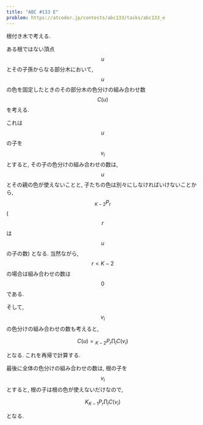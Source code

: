 ```yaml
---
title: "ABC #133 E"
problem: https://atcoder.jp/contests/abc133/tasks/abc133_e
---
```

根付き木で考える.

ある根ではない頂点 $$ u $$ とその子孫からなる部分木において, $$ u $$ の色を固定したときのその部分木の色分けの組み合わせ数 $$ C(u) $$ を考える.

これは $$ u $$ の子を $$ v_i $$ とすると, その子の色分けの組み合わせの数は, $$ u $$ とその親の色が使えないことと, 子たちの色は別々にしなければいけないことから, $$ {}_{K-2}P_{r} $$ ($$ r $$ は $$ u $$ の子の数) となる. 当然ながら, $$ r < K-2 $$ の場合は組み合わせの数は $$ 0 $$ である.

そして, $$ v_i $$ の色分けの組み合わせの数も考えると,

$$
C(u) = {}_{K-2}P_r \prod_i C(v_i)
$$

となる. これを再帰で計算する.

最後に全体の色分けの組み合わせの数は, 根の子を $$ v_i $$ とすると, 根の子は根の色が使えないだけなので,

$$
K {}_{K-1}P_r \prod_i C(v_i)
$$

となる.
